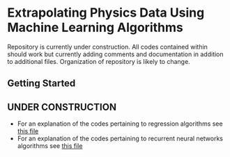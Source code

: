 # Extrapolating Physics Data Using Machine Learning Algorithms

Repository is currently under construction.  All codes contained within should work but currently adding comments and documentation in addition to additional files.  Organization of repository is likely to change.

## Getting Started


## UNDER CONSTRUCTION
* For an explanation of the codes pertaining to regression algorithms see [this file](Regression/README.md)
* For an explanation of the codes pertaining to recurrent neural networks algorithms see [this file](RecurrentNeuralNetworks/README.md)
